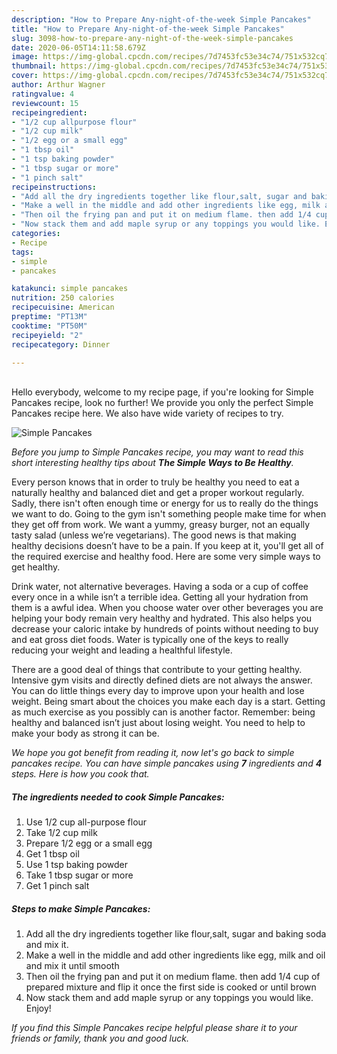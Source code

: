 ```yaml
---
description: "How to Prepare Any-night-of-the-week Simple Pancakes"
title: "How to Prepare Any-night-of-the-week Simple Pancakes"
slug: 3098-how-to-prepare-any-night-of-the-week-simple-pancakes
date: 2020-06-05T14:11:58.679Z
image: https://img-global.cpcdn.com/recipes/7d7453fc53e34c74/751x532cq70/simple-pancakes-recipe-main-photo.jpg
thumbnail: https://img-global.cpcdn.com/recipes/7d7453fc53e34c74/751x532cq70/simple-pancakes-recipe-main-photo.jpg
cover: https://img-global.cpcdn.com/recipes/7d7453fc53e34c74/751x532cq70/simple-pancakes-recipe-main-photo.jpg
author: Arthur Wagner
ratingvalue: 4
reviewcount: 15
recipeingredient:
- "1/2 cup allpurpose flour"
- "1/2 cup milk"
- "1/2 egg or a small egg"
- "1 tbsp oil"
- "1 tsp baking powder"
- "1 tbsp sugar or more"
- "1 pinch salt"
recipeinstructions:
- "Add all the dry ingredients together like flour,salt, sugar and baking soda and mix it."
- "Make a well in the middle and add other ingredients like egg, milk and oil and mix it until smooth"
- "Then oil the frying pan and put it on medium flame. then add 1/4 cup of prepared mixture and flip it once the first side is cooked or until brown"
- "Now stack them and add maple syrup or any toppings you would like. Enjoy!"
categories:
- Recipe
tags:
- simple
- pancakes

katakunci: simple pancakes 
nutrition: 250 calories
recipecuisine: American
preptime: "PT13M"
cooktime: "PT50M"
recipeyield: "2"
recipecategory: Dinner

---
```

<br>
Hello everybody, welcome to my recipe page, if you're looking for Simple Pancakes recipe, look no further! We provide you only the perfect Simple Pancakes recipe here. We also have wide variety of recipes to try.
<br>


![Simple Pancakes](https://img-global.cpcdn.com/recipes/7d7453fc53e34c74/751x532cq70/simple-pancakes-recipe-main-photo.jpg)

<i>Before you jump to Simple Pancakes recipe, you may want to read this short interesting healthy tips about <strong>The Simple Ways to Be Healthy</strong>.</i>

Every person knows that in order to truly be healthy you need to eat a naturally healthy and balanced diet and get a proper workout regularly. Sadly, there isn't often enough time or energy for us to really do the things we want to do. Going to the gym isn't something people make time for when they get off from work. We want a yummy, greasy burger, not an equally tasty salad (unless we’re vegetarians). The good news is that making healthy decisions doesn’t have to be a pain. If you keep at it, you'll get all of the required exercise and healthy food. Here are some very simple ways to get healthy.

Drink water, not alternative beverages. Having a soda or a cup of coffee every once in a while isn’t a terrible idea. Getting all your hydration from them is a awful idea. When you choose water over other beverages you are helping your body remain very healthy and hydrated. This also helps you decrease your caloric intake by hundreds of points without needing to buy and eat gross diet foods. Water is typically one of the keys to really reducing your weight and leading a healthful lifestyle.

There are a good deal of things that contribute to your getting healthy. Intensive gym visits and directly defined diets are not always the answer. You can do little things every day to improve upon your health and lose weight. Being smart about the choices you make each day is a start. Getting as much exercise as you possibly can is another factor. Remember: being healthy and balanced isn’t just about losing weight. You need to help to make your body as strong it can be. 


<i>We hope you got benefit from reading it, now let's go back to simple pancakes recipe. You can have simple pancakes using <strong>7</strong> ingredients and <strong>4</strong> steps. Here is how you cook that.
</i>

##### The ingredients needed to cook Simple Pancakes:

1. Use 1/2 cup all-purpose flour
1. Take 1/2 cup milk
1. Prepare 1/2 egg or a small egg
1. Get 1 tbsp oil
1. Use 1 tsp baking powder
1. Take 1 tbsp sugar or more
1. Get 1 pinch salt


##### Steps to make Simple Pancakes:

1. Add all the dry ingredients together like flour,salt, sugar and baking soda and mix it.
1. Make a well in the middle and add other ingredients like egg, milk and oil and mix it until smooth
1. Then oil the frying pan and put it on medium flame. then add 1/4 cup of prepared mixture and flip it once the first side is cooked or until brown
1. Now stack them and add maple syrup or any toppings you would like. Enjoy!


<i>If you find this Simple Pancakes recipe helpful please share it to your friends or family, thank you and good luck.</i>
